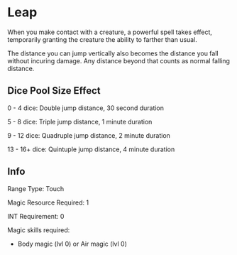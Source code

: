 # Leap

When you make contact with a creature, a powerful spell takes effect, temporarily granting the creature the ability to farther than usual.

The distance you can jump vertically also becomes the distance you fall without incuring damage. Any distance beyond that counts as normal falling distance.

## Dice Pool Size Effect

0 -  4 dice: Double jump distance, 30 second duration

5 -  8 dice: Triple jump distance, 1 minute duration

9 - 12 dice: Quadruple jump distance, 2 minute duration

13 - 16+ dice: Quintuple jump distance, 4 minute duration

## Info

Range Type: Touch

Magic Resource Required:  1

INT Requirement: 0

Magic skills required:

- Body magic (lvl 0) or Air magic (lvl 0)
